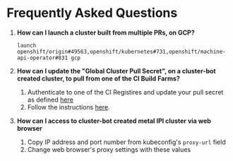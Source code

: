 # Frequently Asked Questions

1. **How can I launch a cluster built from multiple PRs, on GCP?**
   
    `launch openshift/origin#49563,openshift/kubernetes#731,openshift/machine-api-operator#831 gcp`
   

2. **How can I update the "Global Cluster Pull Secret", on a cluster-bot created cluster, to pull from one of the CI Build Farms?**

   1. Authenticate to one of the CI Registires and update your pull secret as defined [here](https://docs.ci.openshift.org/docs/how-tos/use-registries-in-build-farm/#how-do-i-log-in-to-pull-images-that-require-authentication) 
   2. Follow the instructions [here](https://docs.openshift.com/container-platform/4.7/support/remote_health_monitoring/opting-out-of-remote-health-reporting.html#images-update-global-pull-secret_opting-out-remote-health-reporting).

3. **How can I access to cluster-bot created metal IPI cluster via web browser**

   1. Copy IP address and port number from kubeconfig's `proxy-url` field
   2. Change web browser's proxy settings with these values